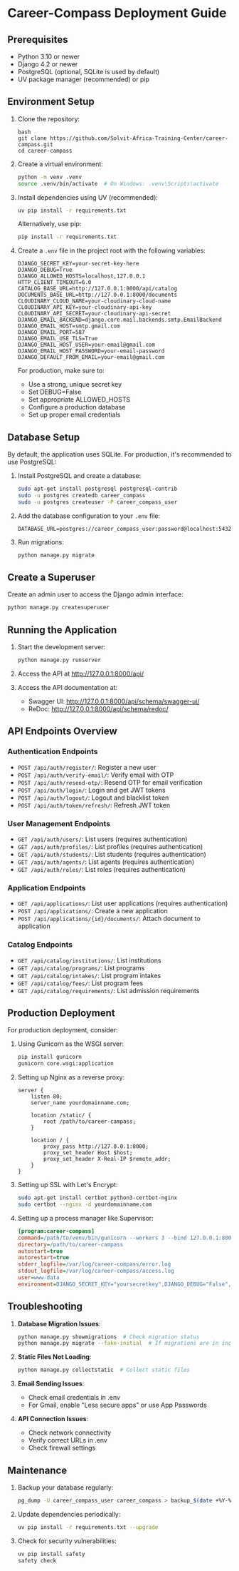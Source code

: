 # Career-Compass Deployment Guide

## Prerequisites

- Python 3.10 or newer
- Django 4.2 or newer
- PostgreSQL (optional, SQLite is used by default)
- UV package manager (recommended) or pip

## Environment Setup

1. Clone the repository:
   ```
   bash
   git clone https://github.com/Solvit-Africa-Training-Center/career-campass.git
   cd career-campass
   ```

2. Create a virtual environment:
   ```bash
   python -m venv .venv
   source .venv/bin/activate  # On Windows: .venv\Scripts\activate
   ```

3. Install dependencies using UV (recommended):
   ```bash
   uv pip install -r requirements.txt
   ```
   
   Alternatively, use pip:
   ```bash
   pip install -r requirements.txt
   ```

4. Create a `.env` file in the project root with the following variables:
   ```
   DJANGO_SECRET_KEY=your-secret-key-here
   DJANGO_DEBUG=True
   DJANGO_ALLOWED_HOSTS=localhost,127.0.0.1
   HTTP_CLIENT_TIMEOUT=6.0
   CATALOG_BASE_URL=http://127.0.0.1:8000/api/catalog
   DOCUMENTS_BASE_URL=http://127.0.0.1:8000/documents
   CLOUDINARY_CLOUD_NAME=your-cloudinary-cloud-name
   CLOUDINARY_API_KEY=your-cloudinary-api-key
   CLOUDINARY_API_SECRET=your-cloudinary-api-secret
   DJANGO_EMAIL_BACKEND=django.core.mail.backends.smtp.EmailBackend
   DJANGO_EMAIL_HOST=smtp.gmail.com
   DJANGO_EMAIL_PORT=587
   DJANGO_EMAIL_USE_TLS=True
   DJANGO_EMAIL_HOST_USER=your-email@gmail.com
   DJANGO_EMAIL_HOST_PASSWORD=your-email-password
   DJANGO_DEFAULT_FROM_EMAIL=your-email@gmail.com
   ```

   For production, make sure to:
   - Use a strong, unique secret key
   - Set DEBUG=False
   - Set appropriate ALLOWED_HOSTS
   - Configure a production database
   - Set up proper email credentials

## Database Setup

By default, the application uses SQLite. For production, it's recommended to use PostgreSQL:

1. Install PostgreSQL and create a database:
   ```bash
   sudo apt-get install postgresql postgresql-contrib
   sudo -u postgres createdb career_compass
   sudo -u postgres createuser -P career_compass_user
   ```

2. Add the database configuration to your `.env` file:
   ```
   DATABASE_URL=postgres://career_compass_user:password@localhost:5432/career_compass
   ```

3. Run migrations:
   ```bash
   python manage.py migrate
   ```

## Create a Superuser

Create an admin user to access the Django admin interface:
```bash
python manage.py createsuperuser
```

## Running the Application

1. Start the development server:
   ```bash
   python manage.py runserver
   ```

2. Access the API at http://127.0.0.1:8000/api/

3. Access the API documentation at:
   - Swagger UI: http://127.0.0.1:8000/api/schema/swagger-ui/
   - ReDoc: http://127.0.0.1:8000/api/schema/redoc/

## API Endpoints Overview

### Authentication Endpoints
- `POST /api/auth/register/`: Register a new user
- `POST /api/auth/verify-email/`: Verify email with OTP
- `POST /api/auth/resend-otp/`: Resend OTP for email verification
- `POST /api/auth/login/`: Login and get JWT tokens
- `POST /api/auth/logout/`: Logout and blacklist token
- `POST /api/auth/token/refresh/`: Refresh JWT token

### User Management Endpoints
- `GET /api/auth/users/`: List users (requires authentication)
- `GET /api/auth/profiles/`: List profiles (requires authentication)
- `GET /api/auth/students/`: List students (requires authentication)
- `GET /api/auth/agents/`: List agents (requires authentication)
- `GET /api/auth/roles/`: List roles (requires authentication)

### Application Endpoints
- `GET /api/applications/`: List user applications (requires authentication)
- `POST /api/applications/`: Create a new application
- `POST /api/applications/{id}/documents/`: Attach document to application

### Catalog Endpoints
- `GET /api/catalog/institutions/`: List institutions
- `GET /api/catalog/programs/`: List programs
- `GET /api/catalog/intakes/`: List program intakes
- `GET /api/catalog/fees/`: List program fees
- `GET /api/catalog/requirements/`: List admission requirements

## Production Deployment

For production deployment, consider:

1. Using Gunicorn as the WSGI server:
   ```bash
   pip install gunicorn
   gunicorn core.wsgi:application
   ```

2. Setting up Nginx as a reverse proxy:
   ```nginx
   server {
       listen 80;
       server_name yourdomainname.com;

       location /static/ {
           root /path/to/career-campass;
       }

       location / {
           proxy_pass http://127.0.0.1:8000;
           proxy_set_header Host $host;
           proxy_set_header X-Real-IP $remote_addr;
       }
   }
   ```

3. Setting up SSL with Let's Encrypt:
   ```bash
   sudo apt-get install certbot python3-certbot-nginx
   sudo certbot --nginx -d yourdomainname.com
   ```

4. Setting up a process manager like Supervisor:
   ```ini
   [program:career-compass]
   command=/path/to/venv/bin/gunicorn --workers 3 --bind 127.0.0.1:8000 core.wsgi:application
   directory=/path/to/career-campass
   autostart=true
   autorestart=true
   stderr_logfile=/var/log/career-compass/error.log
   stdout_logfile=/var/log/career-compass/access.log
   user=www-data
   environment=DJANGO_SECRET_KEY="yoursecretkey",DJANGO_DEBUG="False",...
   ```

## Troubleshooting

1. **Database Migration Issues**:
   ```bash
   python manage.py showmigrations  # Check migration status
   python manage.py migrate --fake-initial  # If migrations are in inconsistent state
   ```

2. **Static Files Not Loading**:
   ```bash
   python manage.py collectstatic  # Collect static files
   ```

3. **Email Sending Issues**:
   - Check email credentials in .env
   - For Gmail, enable "Less secure apps" or use App Passwords

4. **API Connection Issues**:
   - Check network connectivity
   - Verify correct URLs in .env
   - Check firewall settings

## Maintenance

1. Backup your database regularly:
   ```bash
   pg_dump -U career_compass_user career_compass > backup_$(date +%Y-%m-%d).sql
   ```

2. Update dependencies periodically:
   ```bash
   uv pip install -r requirements.txt --upgrade
   ```

3. Check for security vulnerabilities:
   ```bash
   uv pip install safety
   safety check
   ```
